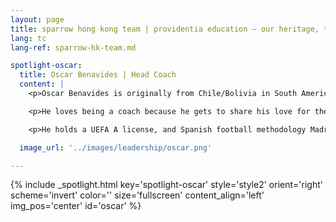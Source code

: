 ```yaml
---
layout: page
title: sparrow hong kong team | providentia education — our heritage, their future | providentia education | hong kong
lang: tc
lang-ref: sparrow-hk-team.md

spotlight-oscar:
  title: Oscar Benavides | Head Coach
  content: |
    <p>Oscar Benavides is originally from Chile/Bolivia in South America and has been coaching in Hong Kong for over 17 years.</p>

    <p>He loves being a coach because he gets to share his love for the game in a fun yet professional way.</p>

    <p>He holds a UEFA A license, and Spanish football methodology Madrid – Barcelona (I) and (II) and Futsal Level 2.</p>

  image_url: '../images/leadership/oscar.png'

---
```

<!-- oscar -->
{% include _spotlight.html key='spotlight-oscar' style='style2' orient='right' scheme='invert' color='' size='fullscreen' content_align='left' img_pos='center' id='oscar' %}
